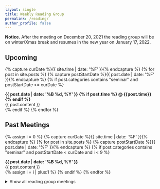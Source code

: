 ```yaml
---
layout: single
title: Weekly Reading Group
permalink: /reading/
author_profile: false
---
```


<b>Notice.</b> After the meeting on December 20, 2021 the reading group will be on
winter/Xmas break and resumes in the new year on January 17, 2022.

<h2>Upcoming</h2>

<section class="page__content cf">

{% capture curDate %}{{ site.time | date: '%F' }}{% endcapture %}
{% for post in site.posts %}
  {% capture postStartDate %}{{ post.date | date: '%F' }}{% endcapture %}
  {% if post.categories contains "seminar" and postStartDate >= curDate %}
    <div class="news">
    <b class="news-title"> <i class="fa {{post.logo}}"></i> <b> {{ post.date | date: '%B %d, %Y' }} </b>
	{% if post.time %} @ {{post.time}} {% endif %} </b>
	<br>
    {{ post.content }}
    </div>
  {% endif %}
  {% endfor %}
  
  </section>

<h2>Past Meetings</h2>

<section class="page__content cf">

{% assign i = 0 %}
{% capture curDate %}{{ site.time | date: '%F' }}{% endcapture %}
{% for post in site.posts %}
  {% capture postStartDate %}{{ post.date | date: '%F' }}{% endcapture %}
  {% if post.categories contains "seminar" and postStartDate < curDate and i < 9 %}
    <div class="news">
    <b class="news-title"> <i class="fa {{post.logo}}"></i> <b> {{ post.date | date: '%B %d, %Y' }} </b> </b> <br>
    {{ post.content }}
    </div>
    {% assign i = i | plus:1 %}
  {% endif %}
{% endfor %}

</section>

<details>
<summary>Show all reading group meetings</summary>
<section class="page__content cf">
<br>
{% assign i = 0 %}
{% capture curDate %}{{ site.time | date: '%F' }}{% endcapture %}
{% for post in site.posts %}
  {% capture postStartDate %}{{ post.date | date: '%F' }}{% endcapture %}
  {% if post.categories contains "seminar" and postStartDate < curDate %}
    {% if i >= 9 %}
     <div class="news">
      <b class="news-title"> <i class="fa {{post.logo}}"></i> <b> {{ post.date | date: '%B %d, %Y' }} </b> </b> <br>
      {{ post.content }}
    </div>
	{% endif %}
    {% assign i = i | plus:1 %}
  {% endif %}
{% endfor %}
</section>
</details>
 
